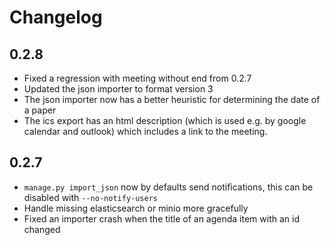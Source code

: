 # Changelog

## 0.2.8

 * Fixed a regression with meeting without end from 0.2.7
 * Updated the json importer to format version 3
 * The json importer now has a better heuristic for determining the date of a paper
 * The ics export has an html description (which is used e.g. by google calendar and outlook) which includes a link to the meeting.

## 0.2.7

 * `manage.py import_json` now by defaults send notifications, this can be disabled with `--no-notify-users`
 * Handle missing elasticsearch or minio more gracefully
 * Fixed an importer crash when the title of an agenda item with an id changed
